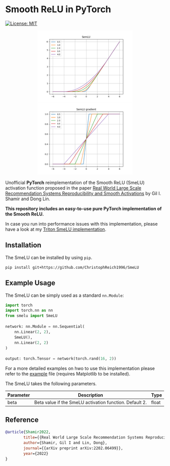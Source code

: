 # Smooth ReLU in PyTorch

[![License: MIT](https://img.shields.io/badge/License-MIT-yellow.svg)](https://github.com/ChristophReich1996/Swin-Transformer-V2/blob/master/LICENSE)

<p align="center">
<img src="plots/SemLU.png" alt="drawing" width="300"/><img src="plots/SemLU_grad.png" alt="drawing" width="300"/>
</p>

Unofficial **PyTorch** reimplementation of the Smooth ReLU (SmeLU) activation function proposed in the
paper [Real World Large Scale Recommendation Systems Reproducibility and Smooth Activations](https://arxiv.org/pdf/2202.06499.pdf)
by Gil I. Shamir and Dong Lin.

**This repository includes an easy-to-use pure PyTorch implementation of the Smooth ReLU.**

In case you run into performance issues with this implementation, please have a look at my [Triton SmeLU implementation](https://github.com/ChristophReich1996/SmeLU-Triton).

## Installation

The SmeLU can be installed by using `pip`.

````shell script
pip install git+https://github.com/ChristophReich1996/SmeLU
````

## Example Usage

The SmeLU can be simply used as a standard `nn.Module`:

````python
import torch
import torch.nn as nn
from smelu import SmeLU

network: nn.Module = nn.Sequential(
    nn.Linear(2, 2),
    SmeLU(),
    nn.Linear(2, 2)
)

output: torch.Tensor = network(torch.rand(16, 2))
````

For a more detailed examples on hwo to use this implementation please refer to the [example](example.py) file (requires
Matplotlib to be installed).

The SmeLU takes the following parameters.

| Parameter | Description | Type |
| ------------- | ------------- | ------------- |
| beta | Beta value if the SmeLU activation function. Default 2. | float |

## Reference

````bibtex
@article{Shamir2022,
        title={{Real World Large Scale Recommendation Systems Reproducibility and Smooth Activations}},
        author={Shamir, Gil I and Lin, Dong},
        journal={{arXiv preprint arXiv:2202.06499}},
        year={2022}
}
````
